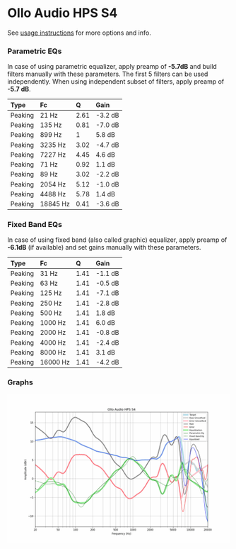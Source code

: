 # Ollo Audio HPS S4
See [usage instructions](https://github.com/jaakkopasanen/AutoEq#usage) for more options and info.

### Parametric EQs
In case of using parametric equalizer, apply preamp of **-5.7dB** and build filters manually
with these parameters. The first 5 filters can be used independently.
When using independent subset of filters, apply preamp of **-5.7 dB**.

| Type    | Fc       |    Q | Gain    |
|:--------|:---------|:-----|:--------|
| Peaking | 21 Hz    | 2.61 | -3.2 dB |
| Peaking | 135 Hz   | 0.81 | -7.0 dB |
| Peaking | 899 Hz   | 1    | 5.8 dB  |
| Peaking | 3235 Hz  | 3.02 | -4.7 dB |
| Peaking | 7227 Hz  | 4.45 | 4.6 dB  |
| Peaking | 71 Hz    | 0.92 | 1.1 dB  |
| Peaking | 89 Hz    | 3.02 | -2.2 dB |
| Peaking | 2054 Hz  | 5.12 | -1.0 dB |
| Peaking | 4488 Hz  | 5.78 | 1.4 dB  |
| Peaking | 18845 Hz | 0.41 | -3.6 dB |

### Fixed Band EQs
In case of using fixed band (also called graphic) equalizer, apply preamp of **-6.1dB**
(if available) and set gains manually with these parameters.

| Type    | Fc       |    Q | Gain    |
|:--------|:---------|:-----|:--------|
| Peaking | 31 Hz    | 1.41 | -1.1 dB |
| Peaking | 63 Hz    | 1.41 | -0.5 dB |
| Peaking | 125 Hz   | 1.41 | -7.1 dB |
| Peaking | 250 Hz   | 1.41 | -2.8 dB |
| Peaking | 500 Hz   | 1.41 | 1.8 dB  |
| Peaking | 1000 Hz  | 1.41 | 6.0 dB  |
| Peaking | 2000 Hz  | 1.41 | -0.8 dB |
| Peaking | 4000 Hz  | 1.41 | -2.4 dB |
| Peaking | 8000 Hz  | 1.41 | 3.1 dB  |
| Peaking | 16000 Hz | 1.41 | -4.2 dB |

### Graphs
![](./Ollo%20Audio%20HPS%20S4.png)